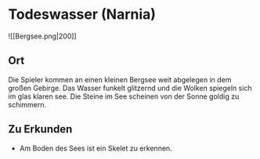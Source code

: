 # Todeswasser (Narnia)
![[Bergsee.png|200]]
## Ort

Die Spieler kommen an einen kleinen Bergsee weit abgelegen in dem großen Gebirge.
Das Wasser funkelt glitzernd und die Wolken spiegeln sich im glas klaren see.
Die Steine im See scheinen von der Sonne goldig zu schimmern. 

## Zu Erkunden

* Am Boden des Sees ist ein Skelet zu erkennen. 